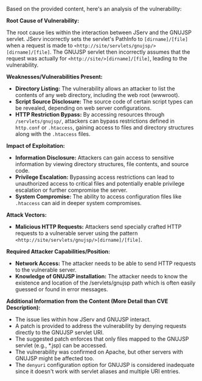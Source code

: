 Based on the provided content, here's an analysis of the vulnerability:

**Root Cause of Vulnerability:**

The root cause lies within the interaction between JServ and the GNUJSP servlet. JServ incorrectly sets the servlet's PathInfo to `[dirname]/[file]` when a request is made to `<http://site/servlets/gnujsp/>[dirname]/[file]`. The GNUJSP servlet then incorrectly assumes that the request was actually for `<http://site/>[dirname]/[file]`, leading to the vulnerability.

**Weaknesses/Vulnerabilities Present:**

*   **Directory Listing:** The vulnerability allows an attacker to list the contents of any web directory, including the web root (wwwroot).
*   **Script Source Disclosure:** The source code of certain script types can be revealed, depending on web server configurations.
*   **HTTP Restriction Bypass:** By accessing resources through `/servlets/gnujsp/`, attackers can bypass restrictions defined in `http.conf` or `.htaccess`, gaining access to files and directory structures along with the `.htaccess` files.

**Impact of Exploitation:**

*   **Information Disclosure:** Attackers can gain access to sensitive information by viewing directory structures, file contents, and source code.
*   **Privilege Escalation:**  Bypassing access restrictions can lead to unauthorized access to critical files and potentially enable privilege escalation or further compromise the server.
*   **System Compromise:** The ability to access configuration files like `.htaccess` can aid in deeper system compromises.

**Attack Vectors:**

*   **Malicious HTTP Requests:** Attackers send specially crafted HTTP requests to a vulnerable server using the pattern `<http://site/servlets/gnujsp/>[dirname]/[file]`.

**Required Attacker Capabilities/Position:**

*   **Network Access:** The attacker needs to be able to send HTTP requests to the vulnerable server.
*   **Knowledge of GNUJSP installation:** The attacker needs to know the existence and location of the /servlets/gnujsp path which is often easily guessed or found in error messages.

**Additional Information from the Content (More Detail than CVE Description):**

*   The issue lies within how JServ and GNUJSP interact.
*   A patch is provided to address the vulnerability by denying requests directly to the GNUJSP servlet URI.
*   The suggested patch enforces that only files mapped to the GNUJSP servlet (e.g., *.jsp) can be accessed.
*   The vulnerability was confirmed on Apache, but other servers with GNUJSP might be affected too.
*   The `denyuri` configuration option for GNUJSP is considered inadequate since it doesn't work with servlet aliases and multiple URI entries.